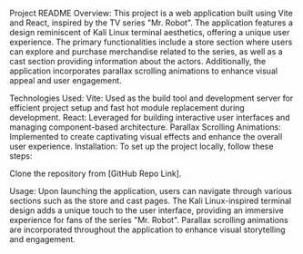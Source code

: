 Project README
Overview:
This project is a web application built using Vite and React, inspired by the TV series "Mr. Robot". The application features a design reminiscent of Kali Linux terminal aesthetics, offering a unique user experience. The primary functionalities include a store section where users can explore and purchase merchandise related to the series, as well as a cast section providing information about the actors. Additionally, the application incorporates parallax scrolling animations to enhance visual appeal and user engagement.

Technologies Used:
Vite: Used as the build tool and development server for efficient project setup and fast hot module replacement during development.
React: Leveraged for building interactive user interfaces and managing component-based architecture.
Parallax Scrolling Animations: Implemented to create captivating visual effects and enhance the overall user experience.
Installation:
To set up the project locally, follow these steps:

Clone the repository from [GitHub Repo Link].

Usage:
Upon launching the application, users can navigate through various sections such as the store and cast pages. The Kali Linux-inspired terminal design adds a unique touch to the user interface, providing an immersive experience for fans of the series "Mr. Robot". Parallax scrolling animations are incorporated throughout the application to enhance visual storytelling and engagement.
